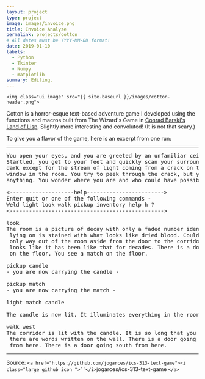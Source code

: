 ```yaml
---
layout: project
type: project
image: images/invoice.png
title: Invoice Analyze
permalink: projects/cotton
# All dates must be YYYY-MM-DD format!
date: 2019-01-10
labels:
  - Python
  - Tkinter
  - Numpy
  - matplotlib
summary: Editing.
---
```

`<img class="ui image" src="{{ site.baseurl }}/images/cotton-header.png">`

Cotton is a horror-esque text-based adventure game I developed using the functions and macros built from The Wizard's Game in [Conrad Barski&#39;s Land of Lisp](http://landoflisp.com/). Slightly more interesting and convoluted! (It is not that scary.)

To give you a flavor of the game, here is an excerpt from one run:

<hr>

<pre>
You open your eyes, and you are greeted by an unfamiliar ceiling.
Startled, you get to your feet and quickly scan your surroundings. It's
dark except for the stream of light coming from a crack on the only boarded
window in the room. You try to peek through the crack, but you cannot see
anything. You wonder where you are and who could have possibly brought you here.

<--------------------help------------------------>
Enter quit or one of the following commands -
Weld light look walk pickup inventory help h ?
<------------------------------------------------>

look
The room is a picture of decay with only a faded number identifying it as room-4. The bed you were
 lying on is stained with what looks like dried blood. Could it be your blood? No - it is not. The
 only way out of the room aside from the door to the corridor is a window that is boarded shut. It
 looks like it has been like that for decades. There is a door going west from here. You see a candle
 on the floor. You see a match on the floor.

pickup candle
- you are now carrying the candle -

pickup match
- you are now carrying the match -

light match candle

The candle is now lit. It illuminates everything in the room.

walk west
The corridor is lit with the candle. It is so long that you cannot see to the end. You notice that
 there are words written on the wall. There is a door going east from here. There is a way going north
 from here. There is a door going south from here.
</pre>

<hr>

Source: `<a href="https://github.com/jogarces/ics-313-text-game"><i class="large github icon ">``</i>`jogarces/ics-313-text-game `</a>`
